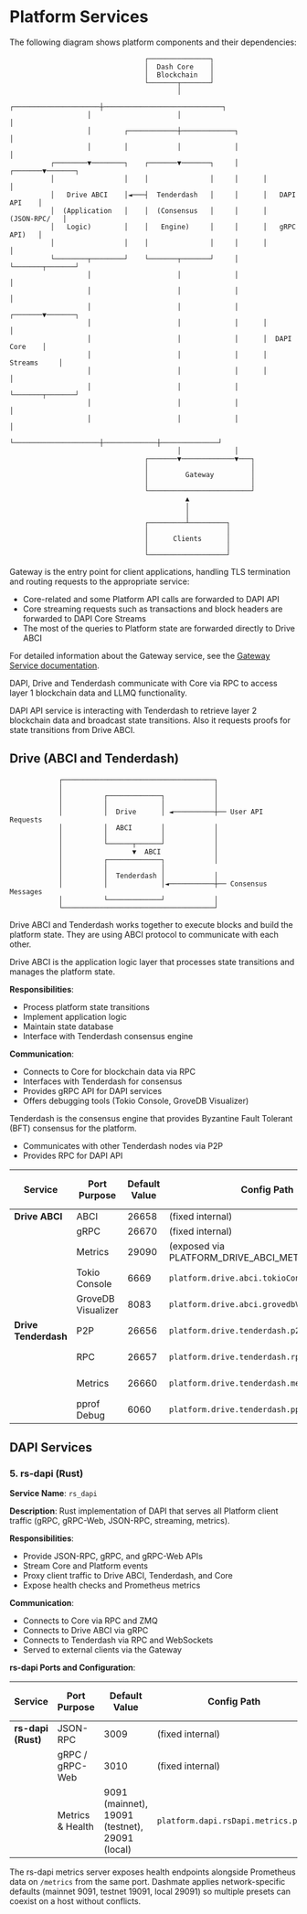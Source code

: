 # Platform Services

The following diagram shows platform components and their dependencies:

```
                                 ┌───────────────┐
                                 │  Dash Core    │
                                 │  Blockchain   │
                                 └───────┬───────┘
                                         │
                   ┌─────────────────────┼─────────────────────────────┐
                   │                     │                             │
                   │        ┌────────────┼─────────────┐               │
                   │        │            │             │               │
          ┌────────▼────────┐    ┌───────▼───────┐     │      ┌───────▼───────┐
          │                 │    │               │     │      │               │
          │   Drive ABCI    │◄───┤  Tenderdash   │     │      │   DAPI API    │
          │  (Application   │    │  (Consensus   │     │      │  (JSON-RPC/   │
          │   Logic)        │    │   Engine)     │     │      │   gRPC API)   │
          │                 │    │               │     │      │               │
          └────────┬────────┘    └───────┬───────┘     │      └───────┬───────┘
                   │                     │             │              │
                   │                     │             │              │
                   │                     │             │      ┌───────▼───────┐
                   │                     │             │      │               │
                   │                     │             │      │  DAPI Core    │
                   │                     │             │      │   Streams     │
                   │                     │             │      │               │
                   │                     │             │      └───────┬───────┘
                   │                     │             │              │
                   │                     │             │              │
                   └─────────────────────┼─────────────┼──────────────┘
                                         │             │
                                 ┌───────▼─────────────▼───┐
                                 │                         │
                                 │         Gateway         │
                                 │                         │
                                 └─────────────────────────┘
                                           ▲
                                           │
                                           │
                                 ┌─────────┴─────────┐
                                 │                   │
                                 │      Clients      │
                                 │                   │
                                 └───────────────────┘
```

Gateway is the entry point for client applications, handling TLS termination and routing requests to the appropriate service:
* Core-related and some Platform API calls are forwarded to DAPI API
* Core streaming requests such as transactions and block headers are forwarded to DAPI Core Streams
* The most of the queries to Platform state are forwarded directly to Drive ABCI

For detailed information about the Gateway service, see the [Gateway Service documentation](./services/gateway.md).

DAPI, Drive and Tenderdash communicate with Core via RPC to access layer 1 blockchain data and LLMQ functionality.

DAPI API service is interacting with Tenderdash to retrieve layer 2 blockchain data and broadcast state transitions.
Also it requests proofs for state transitions from Drive ABCI.

## Drive (ABCI and Tenderdash)

```
            ┌─────────────────────────────────────┐
            │                                     │
            │          ┌─────────────┐            │
            │          │             │            │
            │          │  Drive      │ ◄──────────┼── User API Requests
            │          │  ABCI       │            │
            │          │             │            │
            │          └──────┬──────┘            │
            │                 ▼  ABCI             │
            │          ┌─────────────┐            │
            │          │             │
            │          │  Tenderdash │            │
            │          │             │◄───────────┼── Consensus Messages
            │          └─────────────┘            │
            └─────────────────────────────────────┘
```

Drive ABCI and Tenderdash works together to execute blocks and build the platform state.
They are using ABCI protocol to communicate with each other.

Drive ABCI is the application logic layer that processes state transitions and manages the platform state.

**Responsibilities**:
- Process platform state transitions
- Implement application logic
- Maintain state database
- Interface with Tenderdash consensus engine

**Communication**:
- Connects to Core for blockchain data via RPC
- Interfaces with Tenderdash for consensus
- Provides gRPC API for DAPI services
- Offers debugging tools (Tokio Console, GroveDB Visualizer)

Tenderdash is the consensus engine that provides Byzantine Fault Tolerant (BFT) consensus for the platform.
* Communicates with other Tenderdash nodes via P2P
* Provides RPC for DAPI API

| Service                   | Port Purpose         | Default Value | Config Path                                      | Default Host Binding | Host Config Path |
|---------------------------|----------------------|---------------|--------------------------------------------------|---------------------|-----------------|
| **Drive ABCI**            | ABCI                 | 26658         | (fixed internal)                                 | (internal)          | -               |
|                           | gRPC                 | 26670         | (fixed internal)                                 | (internal)          | -               |
|                           | Metrics              | 29090         | (exposed via PLATFORM_DRIVE_ABCI_METRICS_PORT)   | 127.0.0.1 (local)   | PLATFORM_DRIVE_ABCI_METRICS_HOST |
|                           | Tokio Console        | 6669          | `platform.drive.abci.tokioConsole.port`          | 127.0.0.1 (local)   | `platform.drive.abci.tokioConsole.host` |
|                           | GroveDB Visualizer   | 8083          | `platform.drive.abci.grovedbVisualizer.port`     | 127.0.0.1 (local)   | `platform.drive.abci.grovedbVisualizer.host` |
| **Drive Tenderdash**      | P2P                  | 26656         | `platform.drive.tenderdash.p2p.port`             | 0.0.0.0 (all)       | `platform.drive.tenderdash.p2p.host` |
|                           | RPC                  | 26657         | `platform.drive.tenderdash.rpc.port`             | 127.0.0.1 (local)   | `platform.drive.tenderdash.rpc.host` |
|                           | Metrics              | 26660         | `platform.drive.tenderdash.metrics.port`         | 127.0.0.1 (local)   | `platform.drive.tenderdash.metrics.host` |
|                           | pprof Debug          | 6060          | `platform.drive.tenderdash.pprof.port`           | 127.0.0.1 (local)   | (fixed)         |

## DAPI Services

### 5. rs-dapi (Rust)

**Service Name**: `rs_dapi`

**Description**: Rust implementation of DAPI that serves all Platform client traffic (gRPC, gRPC-Web, JSON-RPC, streaming, metrics).

**Responsibilities**:
- Provide JSON-RPC, gRPC, and gRPC-Web APIs
- Stream Core and Platform events
- Proxy client traffic to Drive ABCI, Tenderdash, and Core
- Expose health checks and Prometheus metrics

**Communication**:
- Connects to Core via RPC and ZMQ
- Connects to Drive ABCI via gRPC
- Connects to Tenderdash via RPC and WebSockets
- Served to external clients via the Gateway

**rs-dapi Ports and Configuration**:

| Service              | Port Purpose     | Default Value | Config Path                                     | Default Host Binding | Host Config Path |
|----------------------|------------------|---------------|-------------------------------------------------|----------------------|------------------|
| **rs-dapi (Rust)**   | JSON-RPC         | 3009          | (fixed internal)                                | (internal)           | -                |
|                      | gRPC / gRPC-Web  | 3010          | (fixed internal)                                | (internal)           | -                |
|                      | Metrics & Health | 9091 (mainnet), 19091 (testnet), 29091 (local)| `platform.dapi.rsDapi.metrics.port`             | 127.0.0.1            | `platform.dapi.rsDapi.metrics.host` |

The rs-dapi metrics server exposes health endpoints alongside Prometheus data on `/metrics` from the same port. Dashmate applies network-specific defaults (mainnet 9091, testnet 19091, local 29091) so multiple presets can coexist on a host without conflicts.

